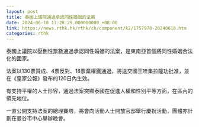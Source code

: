 ```yaml
---
layout: post
title: 泰國上議院通過承認同性婚姻的法案
date: 2024-06-18 17:28:29.000000000 +08:00
link: https://news.rthk.hk/rthk/ch/component/k2/1757970-20240618.htm
categories: rthk
---
```


泰國上議院以壓倒性票數通過承認同性婚姻的法案，是東南亞首個將同性婚姻合法化的國家。

法案以130票贊成、4票反對、18票棄權獲通過，將送交國王哇集拉隆功批准，並在《皇家公報》發布的120日內生效。

有支持平權的人士形容，通過法案突顯泰國在促進人權和性別平等方面，在區內的領先地位。

一直公開支持法案的總理賽塔，將會向活動人士開放官邸舉行慶祝活動，團體亦計劃在曼谷市中心舉辦晚會。
